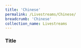 ```yaml
---
title: 'Chinese'
permalink: /Livestreams/Chinese/
breadcrumb: 'Chinese'
collection_name: Livestreams
---
```

###  Title
<html>
<body>
<style>
   iframe{
border : 0;
width:80% ;
}
  </style>
   <!-- Global site tag (gtag.js) - Google Ads: 726049306 -->
   <h4 style="font-size:35px;>9.30am - 10.00am <br/>
      GOH Opening Address Video and CPCLL Chairperson Address</h4><br/>
  <center>
<iframe width="560" height="315" src="https://www.youtube.com/embed/d6fmLlW8eoE" frameborder="0" allow="accelerometer; autoplay; encrypted-media; gyroscope; picture-in-picture" allowfullscreen></iframe> </center>
    <br/>
  <h4 style="font-size:35px;>10.00am - 11.00am <br/>
  Creating an Immersive Environment for the Learning of Our Mother Tongue Languages <br/>
     (Live Panel Discussion)</h4><br/>
   <center><iframe width="560" height="315" src="https://www.youtube.com/embed/FNC430SdeTE" frameborder="0" allow="accelerometer; autoplay; encrypted-media; gyroscope; picture-in-picture" allowfullscreen></iframe></center>
  
